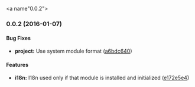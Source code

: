 <a name"0.0.2"></a>
### 0.0.2 (2016-01-07)


#### Bug Fixes

* **project:** Use system module format ([a6bdc640](https://github.com/SpoonX/aurelia-notification/commit/a6bdc640))


#### Features

* **i18n:** I18n used only if that module is installed and initialized ([e172e5e4](https://github.com/SpoonX/aurelia-notification/commit/e172e5e4))


